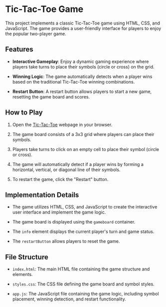 # Tic-Tac-Toe Game

This project implements a classic Tic-Tac-Toe game using HTML, CSS, and JavaScript. The game provides a user-friendly interface for players to enjoy the popular two-player game.

## Features

- **Interactive Gameplay**: Enjoy a dynamic gaming experience where players take turns to place their symbols (circle or cross) on the grid.

- **Winning Logic**: The game automatically detects when a player wins based on the traditional Tic-Tac-Toe winning combinations.

- **Restart Button**: A restart button allows players to start a new game, resetting the game board and scores.

## How to Play

1. Open the [Tic-Tac-Toe](index.html) webpage in your browser.

2. The game board consists of a 3x3 grid where players can place their symbols.

3. Players take turns to click on an empty cell to place their symbol (circle or cross).

4. The game will automatically detect if a player wins by forming a horizontal, vertical, or diagonal line of their symbols.

5. To restart the game, click the "Restart" button.

## Implementation Details

- The game utilizes HTML, CSS, and JavaScript to create the interactive user interface and implement the game logic.

- The game board is displayed using the `gameboard` container.

- The `info` element displays the current player's turn and game status.

- The `restartButton` allows players to reset the game.

## File Structure

- `index.html`: The main HTML file containing the game structure and elements.

- `styles.css`: The CSS file defining the game board and symbol styles.

- `app.js`: The JavaScript file containing the game logic, including symbol placement, winning detection, and restart functionality.

 
